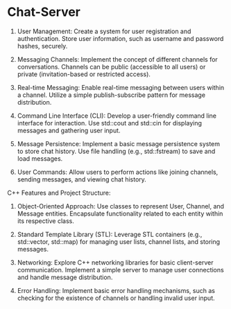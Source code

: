 # Chat-Server

1. User Management:
Create a system for user registration and authentication.
Store user information, such as username and password hashes, securely.

2. Messaging Channels:
Implement the concept of different channels for conversations.
Channels can be public (accessible to all users) or private (invitation-based or restricted access).

3. Real-time Messaging:
Enable real-time messaging between users within a channel.
Utilize a simple publish-subscribe pattern for message distribution.

4. Command Line Interface (CLI):
Develop a user-friendly command line interface for interaction.
Use std::cout and std::cin for displaying messages and gathering user input.

5. Message Persistence:
Implement a basic message persistence system to store chat history.
Use file handling (e.g., std::fstream) to save and load messages.

6. User Commands:
Allow users to perform actions like joining channels, sending messages, and viewing chat history.

C++ Features and Project Structure:

1. Object-Oriented Approach:
Use classes to represent User, Channel, and Message entities.
Encapsulate functionality related to each entity within its respective class.

2. Standard Template Library (STL):
Leverage STL containers (e.g., std::vector, std::map) for managing user lists, channel lists, and storing messages.

3. Networking:
Explore C++ networking libraries for basic client-server communication.
Implement a simple server to manage user connections and handle message distribution.

4. Error Handling:
Implement basic error handling mechanisms, such as checking for the existence of channels or handling invalid user input.
